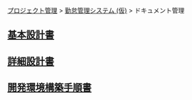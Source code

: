 [プロジェクト管理](../../index.html) > [勤怠管理システム (仮)](../index.html) > ドキュメント管理

## [基本設計書](./basic-design-documents/index.html)<br>

## [詳細設計書](./detail-design-documents/index.html)<br>
## [開発環境構築手順書](./dev-env-const-documents/index.html)<br>
